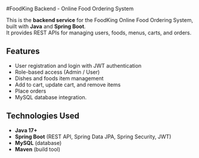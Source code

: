 #FoodKing Backend - Online Food Ordering System

This is the **backend service** for the FoodKing Online Food Ordering System, built with **Java** and **Spring Boot**.  
It provides REST APIs for managing users, foods, menus, carts, and orders.

##  Features
- User registration and login with JWT authentication
- Role-based access (Admin / User)
- Dishes and foods item management
- Add to cart, update cart, and remove items
- Place orders
- MySQL database integration.


## Technologies Used
- **Java 17+**
- **Spring Boot** (REST API, Spring Data JPA, Spring Security, JWT)
- **MySQL** (database)
- **Maven** (build tool)

